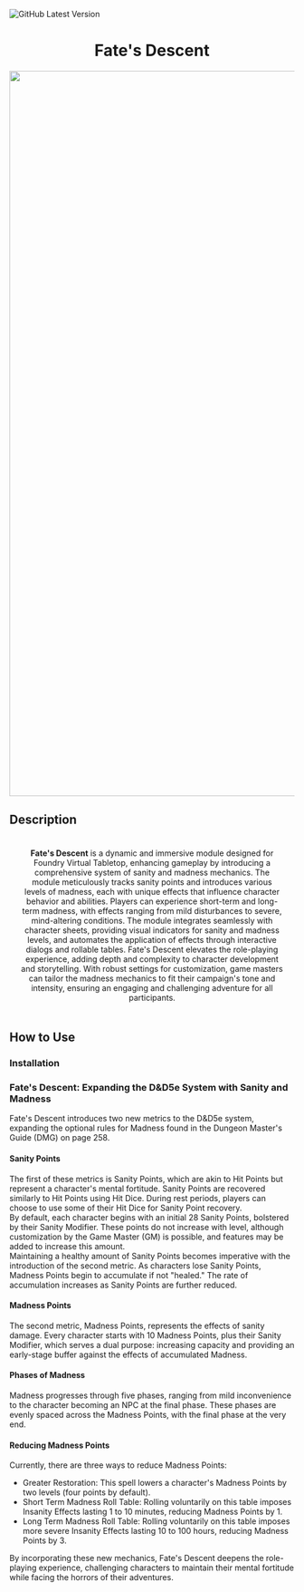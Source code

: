 ![GitHub Latest Version](https://img.shields.io/github/v/tag/Relic-Repo/Fates-Descent?label=version)

<html lang="en">

<head>
    <meta charset="UTF-8">
    <meta name="viewport" content="width=device-width, initial-scale=1.0">
    <title>Fate's Descent</title>
</head>

<body>
    <h1 align="center">Fate's Descent</h1>
    <p align="center">
        <a href="https://drive.google.com/uc?export=view&id=1CUZdvqMfdNQXYMIAf77P6i4xzI3KXcPG">
            <img src="https://drive.google.com/uc?export=view&id=1CUZdvqMfdNQXYMIAf77P6i4xzI3KXcPG" style="width: 1280px; max-width: 100%; height: auto;" title="Fate's Descent Banner" />
        </a>
    </p>
    <h2>Description</h2>
    <div align="center" style="margin: 0 auto; padding: 20px;">
        <strong>Fate's Descent</strong> is a dynamic and immersive module designed for Foundry Virtual Tabletop, enhancing gameplay by introducing a comprehensive system of sanity and madness mechanics. The module meticulously tracks sanity points and introduces various levels of madness, each with unique effects that influence character behavior and abilities. Players can experience short-term and long-term madness, with effects ranging from mild disturbances to severe, mind-altering conditions. The module integrates seamlessly with character sheets, providing visual indicators for sanity and madness levels, and automates the application of effects through interactive dialogs and rollable tables. Fate's Descent elevates the role-playing experience, adding depth and complexity to character development and storytelling. With robust settings for customization, game masters can tailor the madness mechanics to fit their campaign's tone and intensity, ensuring an engaging and challenging adventure for all participants.
    </div>
    <h2>How to Use</h2>
    <h3>Installation</h3>
    <h3>Fate's Descent: Expanding the D&D5e System with Sanity and Madness</h3>
    <p align="left">
        Fate's Descent introduces two new metrics to the D&D5e system, expanding the optional rules for Madness found in the Dungeon Master's Guide (DMG) on page 258.
    </p>
    <h4>Sanity Points</h4>
    <p align="left">
        The first of these metrics is Sanity Points, which are akin to Hit Points but represent a character's mental fortitude. Sanity Points are recovered similarly to Hit Points using Hit Dice. During rest periods, players can choose to use some of their Hit Dice for Sanity Point recovery.
        <br>
        By default, each character begins with an initial 28 Sanity Points, bolstered by their Sanity Modifier. These points do not increase with level, although customization by the Game Master (GM) is possible, and features may be added to increase this amount.
        <br>
        Maintaining a healthy amount of Sanity Points becomes imperative with the introduction of the second metric. As characters lose Sanity Points, Madness Points begin to accumulate if not "healed." The rate of accumulation increases as Sanity Points are further reduced.
    </p>
    <h4>Madness Points</h4>
    <p align="left">
        The second metric, Madness Points, represents the effects of sanity damage. Every character starts with 10 Madness Points, plus their Sanity Modifier, which serves a dual purpose: increasing capacity and providing an early-stage buffer against the effects of accumulated Madness.
    </p>
    <h4>Phases of Madness</h4>
    <p align="left">
        Madness progresses through five phases, ranging from mild inconvenience to the character becoming an NPC at the final phase. These phases are evenly spaced across the Madness Points, with the final phase at the very end.
    </p>
    <h4>Reducing Madness Points</h4>
    <p align="left">
        Currently, there are three ways to reduce Madness Points:
        <ul>
            <li>Greater Restoration: This spell lowers a character's Madness Points by two levels (four points by default).</li>
            <li>Short Term Madness Roll Table: Rolling voluntarily on this table imposes Insanity Effects lasting 1 to 10 minutes, reducing Madness Points by 1.</li>
            <li>Long Term Madness Roll Table: Rolling voluntarily on this table imposes more severe Insanity Effects lasting 10 to 100 hours, reducing Madness Points by 3.</li>
        </ul>
        By incorporating these new mechanics, Fate's Descent deepens the role-playing experience, challenging characters to maintain their mental fortitude while facing the horrors of their adventures.
    </p>
</body>

</html>
